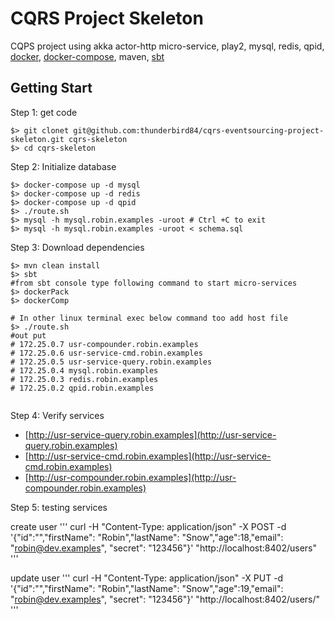 # CQRS Project Skeleton
 CQPS project using akka actor-http micro-service, play2, mysql, redis, qpid, [docker](https://docs.docker.com/engine/installation/), [docker-compose](https://docs.docker.com/compose/install/), maven, [sbt](http://www.scala-sbt.org/0.13/docs/Installing-sbt-on-Linux.html)
 
## Getting Start
Step 1: get code
```
$> git clonet git@github.com:thunderbird84/cqrs-eventsourcing-project-skeleton.git cqrs-skeleton
$> cd cqrs-skeleton  
```
Step 2: Initialize database
```
$> docker-compose up -d mysql
$> docker-compose up -d redis
$> docker-compose up -d qpid
$> ./route.sh
$> mysql -h mysql.robin.examples -uroot # Ctrl +C to exit
$> mysql -h mysql.robin.examples -uroot < schema.sql
```

Step 3: Download dependencies
```
$> mvn clean install
$> sbt
#from sbt console type following command to start micro-services
$> dockerPack
$> dockerComp

# In other linux terminal exec below command too add host file
$> ./route.sh
#out put
# 172.25.0.7 usr-compounder.robin.examples
# 172.25.0.6 usr-service-cmd.robin.examples
# 172.25.0.5 usr-service-query.robin.examples
# 172.25.0.4 mysql.robin.examples
# 172.25.0.3 redis.robin.examples
# 172.25.0.2 qpid.robin.examples
 
```
Step 4: Verify services

* [http://usr-service-query.robin.examples](http://usr-service-query.robin.examples)
* [http://usr-service-cmd.robin.examples](http://usr-service-cmd.robin.examples)
* [http://usr-compounder.robin.examples](http://usr-compounder.robin.examples)

Step 5: testing services

create user
'''
curl -H "Content-Type: application/json" -X POST -d '{"id":"","firstName": "Robin","lastName": "Snow","age":18,"email": "robin@dev.examples", "secret": "123456"}' "http://localhost:8402/users" 
'''

update user
'''
curl -H "Content-Type: application/json" -X PUT -d '{"id":"<id>","firstName": "Robin","lastName": "Snow","age":19,"email": "robin@dev.examples", "secret": "123456"}' "http://localhost:8402/users/<id>" 
'''
 
 

